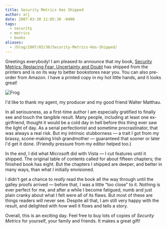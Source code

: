 ```yaml
---
title: Security Metrics Has Shipped
author: arj
date: 2007-03-30 11:05:30 -0400
tags: 
  - security
  - metrics
  - books
aliases:
  - /blog/2007/03/30/Security-Metrics-Has-Shipped/
---
```

Greetings everybody! I am pleased to announce that my book, [Security Metrics: Replacing Fear, Uncertainty and Doubt](http://www.amazon.com/Security-Metrics-Replacing-Uncertainty-Doubt/dp/0321349989/) has shipped from the printers and is on its way to better bookstores near you. You can also pre-order from Amazon. I have a printed copy in my hot little hands, and it looks great!

![Frog](/images/arj-frog.png)

I'd like to thank my agent, my producer and my good friend Walter Matthau.

In all seriousness, as a first-time author I am especially gratified to finally see and touch the tangible result. Many people, including at least one ex-girlfriend, thought it would be a cold day in hell before this thing ever saw the light of day. As a serial perfectionist and sometime procrastinator, that was always a real risk. But my intrinsic stubborness — a trait I got from my brassy, scone-making Irish grandmother — guaranteed that sooner or later I'd get it done. (Friendly pressure from my editor helped too.)

In the end, I did what Microsoft did with Vista — I cut features until it shipped. The original table of contents called for about fifteen chapters; the finished book has eight. But the chapters I shipped are deeper, and better in many ways, than what I initially envisioned.

I didn't get a chance to _really_ read the book all the way through until the galley proofs arrived — before that, I was a little “too close” to it. Nothing is ever perfect for me, and after a while I become fatigued, numb and just plain cranky about what I felt were all of its flaws. But most of these are things readers will never see. Despite all that, I am still very happy with the result, and delighted with how well it flows and tells a story.

Overall, this is an exciting day. Feel free to buy lots of copies of _Security Metrics_ for yourself, your family and friends. It makes a great gift!
